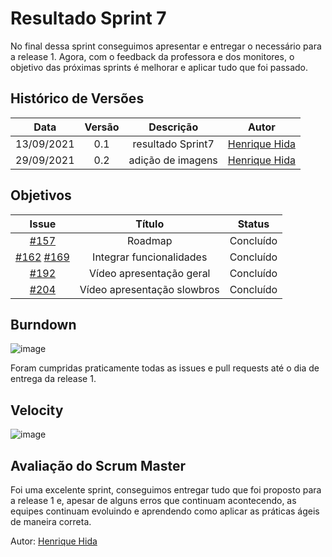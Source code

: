 ﻿


# Resultado Sprint 7
No final dessa sprint conseguimos apresentar e entregar o necessário para a release 1. Agora, com o feedback da professora e dos monitores, o objetivo das próximas sprints é melhorar e aplicar tudo que foi passado. 

## Histórico de Versões

| Data       | Versão | Descrição                      | Autor             |
| :--------: | :----: | :----------:                   | :---------------: |
| 13/09/2021 |    0.1   | resultado Sprint7 | [Henrique Hida](https://github.com/HenriqueHida)|
| 29/09/2021 |    0.2   | adição de imagens | [Henrique Hida](https://github.com/HenriqueHida)|

## Objetivos

| Issue |            Título            |        Status         | 
|:-------:|:----------------------------:|:-----------------------------:|
| [#157](https://github.com/fga-eps-mds/2021-1-Bot/issues/157) | Roadmap | Concluído
| [#162](https://github.com/fga-eps-mds/2021-1-Bot/issues/162) [#169](https://github.com/fga-eps-mds/2021-1-Bot/issues/169)  | Integrar funcionalidades | Concluído
| [#192](https://github.com/fga-eps-mds/2021-1-Bot/issues/192) |  Vídeo apresentação geral|  Concluído
[#204](https://github.com/fga-eps-mds/2021-1-Bot/issues/204) |  Vídeo apresentação slowbros|  Concluído

## Burndown
![image](https://user-images.githubusercontent.com/78568172/135346944-447c0923-452f-49e4-8f74-cdd78065a80b.png)

Foram cumpridas praticamente todas as issues e pull requests até o dia de entrega da release 1.

## Velocity
![image](https://user-images.githubusercontent.com/78568172/135346985-1fd9755b-4eb0-4abd-b487-ca962f4a4787.png)


## Avaliação do Scrum Master
Foi uma excelente sprint, conseguimos entregar tudo que foi proposto para a release 1 e, apesar de alguns erros que continuam acontecendo, as equipes continuam evoluindo e aprendendo como aplicar as práticas ágeis de maneira correta. 

Autor: [Henrique Hida](https://github.com/HenriqueHida)
